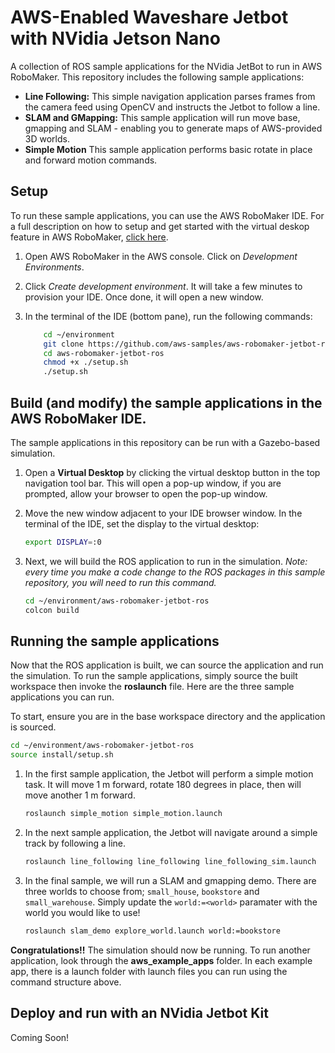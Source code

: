 # AWS-Enabled Waveshare Jetbot with NVidia Jetson Nano

A collection of ROS sample applications for the NVidia JetBot to run in AWS RoboMaker. This repository includes the following sample applications:

- **Line Following:** This simple navigation application parses frames from the camera feed using OpenCV and instructs the Jetbot to follow a line.
- **SLAM and GMapping:** This sample application will run move base, gmapping and SLAM - enabling you to generate maps of AWS-provided 3D worlds.
- **Simple Motion** This sample application performs basic rotate in place and forward motion commands. 

## Setup 

To run these sample applications, you can use the AWS RoboMaker IDE. For a full description on how to setup and get started with the virtual deskop feature in AWS RoboMaker, [click here](https://aws.amazon.com/blogs/robotics/aws-announces-a-new-developer-desktop-feature-within-the-aws-robomaker-ide/).

1. Open AWS RoboMaker in the AWS console. Click on *Development Environments*. 
2. Click *Create development environment*. It will take a few minutes to provision your IDE. Once done, it will open a new window. 
3. In the terminal of the IDE (bottom pane), run the following commands:

    ```bash
        cd ~/environment
        git clone https://github.com/aws-samples/aws-robomaker-jetbot-ros
        cd aws-robomaker-jetbot-ros
        chmod +x ./setup.sh
        ./setup.sh
    ```

## Build (and modify) the sample applications in the AWS RoboMaker IDE.  

The sample applications in this repository can be run with a Gazebo-based simulation.

1. Open a **Virtual Desktop** by clicking the virtual desktop button in the top navigation tool bar. This will open a pop-up window, if you are prompted, allow your browser to open the pop-up window. 
2. Move the new window adjacent to your IDE browser window. In the terminal of the IDE, set the display to the virtual desktop:

    ```bash
    export DISPLAY=:0
    ```

3. Next, we will build the ROS application to run in the simulation. *Note: every time you make a code change to the ROS packages in this sample repository, you will need to run this command.*

    ```bash
    cd ~/environment/aws-robomaker-jetbot-ros
    colcon build
    ```

## Running the sample applications

Now that the ROS application is built, we can source the application and run the simulation. To run the sample applications, simply source the built workspace then invoke the **roslaunch** file. Here are the three sample applications you can run.

To start, ensure you are in the base workspace directory and the application is sourced.

```bash
cd ~/environment/aws-robomaker-jetbot-ros
source install/setup.sh
```

1. In the first sample application, the Jetbot will perform a simple motion task. It will move 1 m forward, rotate 180 degrees in place, then will move another 1 m forward.

    ```bash
    roslaunch simple_motion simple_motion.launch
    ```

2. In the next sample application, the Jetbot will navigate around a simple track by following a line.

    ```bash
    roslaunch line_following line_following line_following_sim.launch
    ```

2. In the final sample, we will run a SLAM and gmapping demo. There are three worlds to choose from; `small_house`, `bookstore` and `small_warehouse`. Simply update the `world:=<world>` paramater with the world you would like to use!

    ```bash
    roslaunch slam_demo explore_world.launch world:=bookstore
    ```

**Congratulations!!** The simulation should now be running. To run another application, look through the **aws_example_apps** folder. In each example app, there is a launch folder with launch files you can run using the command structure above. 

## Deploy and run with an NVidia Jetbot Kit

Coming Soon! 